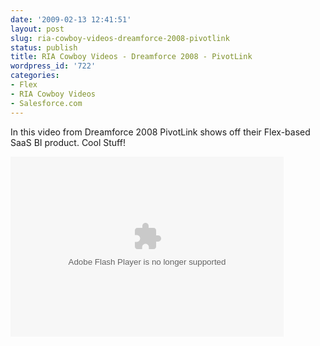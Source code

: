```yaml
---
date: '2009-02-13 12:41:51'
layout: post
slug: ria-cowboy-videos-dreamforce-2008-pivotlink
status: publish
title: RIA Cowboy Videos - Dreamforce 2008 - PivotLink
wordpress_id: '722'
categories:
- Flex
- RIA Cowboy Videos
- Salesforce.com
---
```


In this video from Dreamforce 2008 PivotLink shows off their Flex-based SaaS BI product.  Cool Stuff!

<object classid="clsid:D27CDB6E-AE6D-11cf-96B8-444553540000" width="437" height="288" id="viddler"><param name="movie" value="http://www.viddler.com/player/f9e64ca8/" /><param name="allowScriptAccess" value="always" /><param name="allowFullScreen" value="true" /><param name="wmode" value="transparent"/><embed src="http://www.viddler.com/player/f9e64ca8/" width="437" height="288" type="application/x-shockwave-flash" allowScriptAccess="always" allowFullScreen="true" wmode="transparent" name="viddler" ></embed></object>
